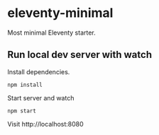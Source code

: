 # eleventy-minimal

Most minimal Eleventy starter.

## Run local dev server with watch

Install dependencies.

    npm install

Start server and watch

    npm start

Visit http://localhost:8080
